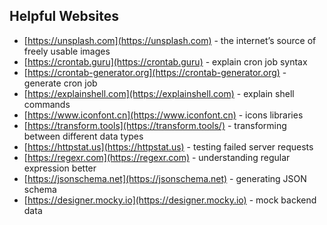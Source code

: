 ## Helpful Websites

- [https://unsplash.com](https://unsplash.com) - the internet’s source of freely usable images
- [https://crontab.guru](https://crontab.guru) - explain cron job syntax
- [https://crontab-generator.org](https://crontab-generator.org) - generate cron job
- [https://explainshell.com](https://explainshell.com) - explain shell commands
- [https://www.iconfont.cn](https://www.iconfont.cn) - icons libraries
- [https://transform.tools](https://transform.tools/) - transforming between different data types
- [https://httpstat.us](https://httpstat.us) - testing failed server requests
- [https://regexr.com](https://regexr.com) - understanding regular expression better
- [https://jsonschema.net](https://jsonschema.net) - generating JSON schema
- [https://designer.mocky.io](https://designer.mocky.io) - mock backend data
